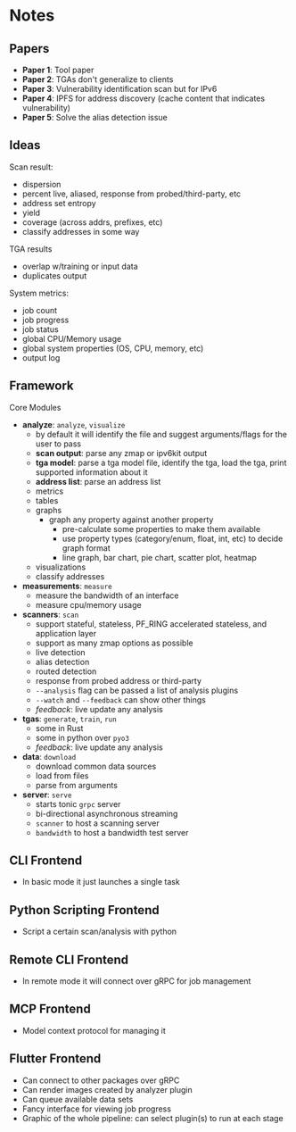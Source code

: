 # Notes

## Papers

- **Paper 1**: Tool paper
- **Paper 2**: TGAs don't generalize to clients
- **Paper 3**: Vulnerability identification scan but for IPv6
- **Paper 4**: IPFS for address discovery (cache content that indicates vulnerability)
- **Paper 5**: Solve the alias detection issue

## Ideas

Scan result:
- dispersion
- percent live, aliased, response from probed/third-party, etc
- address set entropy
- yield
- coverage (across addrs, prefixes, etc)
- classify addresses in some way

TGA results
- overlap w/training or input data
- duplicates output

System metrics:
- job count
- job progress
- job status
- global CPU/Memory usage
- global system properties (OS, CPU, memory, etc)
- output log

## Framework

Core Modules

- **analyze**: `analyze`, `visualize`
  - by default it will identify the file and suggest arguments/flags for the user to pass
  - **scan output**: parse any zmap or ipv6kit output
  - **tga model**: parse a tga model file, identify the tga, load the tga, print supported information about it
  - **address list**: parse an address list
  - metrics
  - tables
  - graphs
    - graph any property against another property
      - pre-calculate some properties to make them available
      - use property types (category/enum, float, int, etc) to decide graph format
      - line graph, bar chart, pie chart, scatter plot, heatmap
  - visualizations
  - classify addresses
- **measurements**: `measure`
  - measure the bandwidth of an interface
  - measure cpu/memory usage
- **scanners**: `scan`
  - support stateful, stateless, PF_RING accelerated stateless, and application layer
  - support as many zmap options as possible
  - live detection
  - alias detection
  - routed detection
  - response from probed address or third-party
  - `--analysis` flag can be passed a list of analysis plugins
  - `--watch` and `--feedback` can show other things
  - *feedback*: live update any analysis
- **tgas**: `generate`, `train`, `run`
  - some in Rust
  - some in python over `pyo3`
  - *feedback*: live update any analysis
- **data**: `download`
  - download common data sources
  - load from files
  - parse from arguments
- **server**: `serve`
  - starts tonic `grpc` server
  - bi-directional asynchronous streaming
  - `scanner` to host a scanning server
  - `bandwidth` to host a bandwidth test server

## CLI Frontend

- In basic mode it just launches a single task

## Python Scripting Frontend

- Script a certain scan/analysis with python

## Remote CLI Frontend

- In remote mode it will connect over gRPC for job management

## MCP Frontend

- Model context protocol for managing it

## Flutter Frontend

- Can connect to other packages over gRPC
- Can render images created by analyzer plugin
- Can queue available data sets
- Fancy interface for viewing job progress
- Graphic of the whole pipeline: can select plugin(s) to run at each stage
